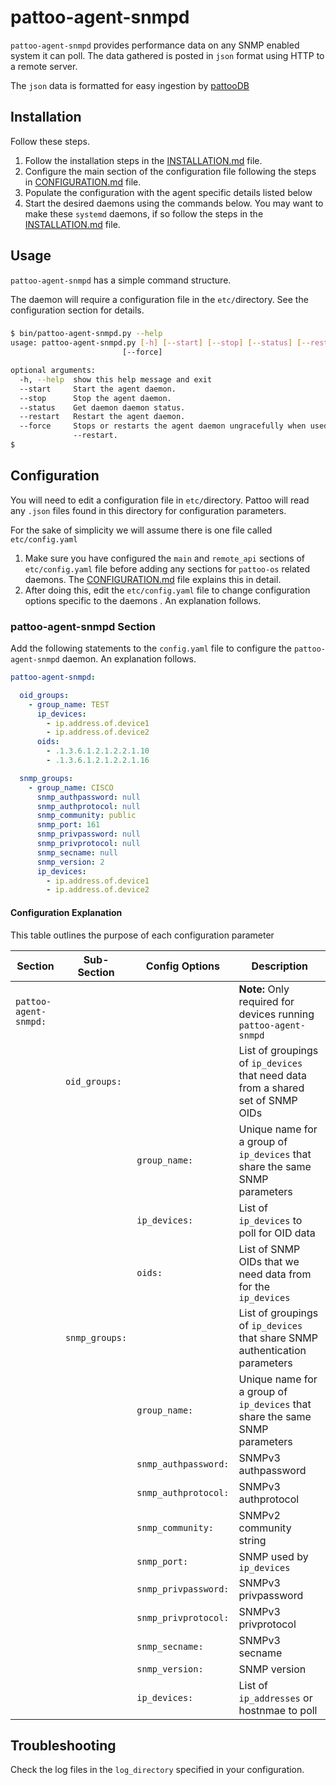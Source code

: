 # pattoo-agent-snmpd

`pattoo-agent-snmpd` provides performance data on any SNMP enabled system it can poll. The data gathered is posted in `json` format using HTTP to a remote server.

The `json` data is formatted for easy ingestion by [pattooDB](https://github.com/PalisadoesFoundation/pattoo-ng)

## Installation
Follow these steps.

1. Follow the installation steps in the [INSTALLATION.md](INSTALLATION.md) file. 
1. Configure the main section of the configuration file following the steps in [CONFIGURATION.md](CONFIGURATION.md) file. 
1. Populate the configuration with the agent specific details listed below
1. Start the desired daemons using the commands below. You may want to make these `systemd` daemons, if so follow the steps in the [INSTALLATION.md](INSTALLATION.md) file. 

## Usage

`pattoo-agent-snmpd` has a simple command structure.

The daemon will require a configuration file in the `etc/`directory. See the configuration section for details.

###
```bash
$ bin/pattoo-agent-snmpd.py --help
usage: pattoo-agent-snmpd.py [-h] [--start] [--stop] [--status] [--restart]
                         [--force]

optional arguments:
  -h, --help  show this help message and exit
  --start     Start the agent daemon.
  --stop      Stop the agent daemon.
  --status    Get daemon daemon status.
  --restart   Restart the agent daemon.
  --force     Stops or restarts the agent daemon ungracefully when used with --stop or
              --restart.
$
```

## Configuration

You will need to edit a configuration file in `etc/`directory. Pattoo will read any `.json` files found in this directory for configuration parameters.

For the sake of simplicity we will assume there is one file called `etc/config.yaml`

1. Make sure you have configured the `main` and `remote_api` sections of `etc/config.yaml` file before adding any sections for `pattoo-os` related daemons. The [CONFIGURATION.md](CONFIGURATION.md) file explains this in detail.
1. After doing this, edit the `etc/config.yaml` file to change configuration options specific to the daemons . An explanation follows.

### pattoo-agent-snmpd Section

Add the following statements to the `config.yaml` file to configure the  `pattoo-agent-snmpd` daemon. An explanation follows.


```yaml
pattoo-agent-snmpd:

  oid_groups:
    - group_name: TEST
      ip_devices:
        - ip.address.of.device1
        - ip.address.of.device2
      oids:
        - .1.3.6.1.2.1.2.2.1.10
        - .1.3.6.1.2.1.2.2.1.16

  snmp_groups:
    - group_name: CISCO
      snmp_authpassword: null
      snmp_authprotocol: null
      snmp_community: public
      snmp_port: 161
      snmp_privpassword: null
      snmp_privprotocol: null
      snmp_secname: null
      snmp_version: 2
      ip_devices:
        - ip.address.of.device1
        - ip.address.of.device2
```

#### Configuration Explanation

This table outlines the purpose of each configuration parameter

|Section | Sub-Section |Config Options| Description|
|--|--|--|--|
|`pattoo-agent-snmpd:`| | | **Note:** Only required for devices running `pattoo-agent-snmpd` |
||`oid_groups:` || List of groupings of `ip_devices` that need data from a shared set of SNMP OIDs|
|||`group_name:`|Unique name for a group of `ip_devices` that share the same SNMP parameters|
|||`ip_devices:`| List of `ip_devices` to poll for OID data|
|||`oids:`| List of SNMP OIDs that we need data from for the `ip_devices`|
||`snmp_groups:` || List of groupings of `ip_devices` that share SNMP authentication parameters|
|||`group_name:`|Unique name for a group of `ip_devices` that share the same SNMP parameters|
|||`snmp_authpassword:`| SNMPv3 authpassword|
|||`snmp_authprotocol:`|SNMPv3 authprotocol|
|||`snmp_community:`|SNMPv2 community string|
|||`snmp_port:`|SNMP used by `ip_devices`|
|||`snmp_privpassword:`|SNMPv3 privpassword|
|||`snmp_privprotocol:`|SNMPv3 privprotocol|
|||`snmp_secname:`|SNMPv3 secname|
|||`snmp_version:`|SNMP version|
|||`ip_devices:`| List of `ip_addresses` or hostnmae to poll|


## Troubleshooting
Check the log files in the `log_directory` specified in your configuration.
